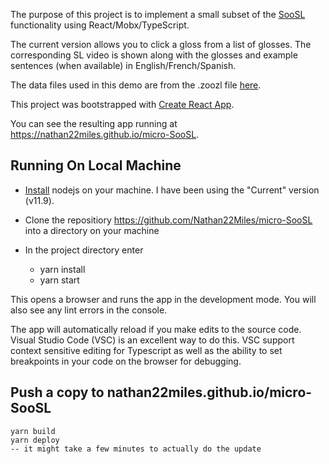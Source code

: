The purpose of this project is to implement a small subset of the [SooSL](https://www.soosl.net) functionality using React/Mobx/TypeScript.

The current version allows you to click a gloss from a list of glosses. The corresponding SL video is shown along with the glosses and example sentences (when available) in English/French/Spanish.

The data files used in this demo are from the .zoozl file [here](https://www.soosl.net/software.html).

This project was bootstrapped with [Create React App](https://github.com/facebook/create-react-app).

You can see the resulting app running at https://nathan22miles.github.io/micro-SooSL.

## Running On Local Machine

* [Install](https://nodejs.org/en/download/current/) nodejs on your machine. I have been using the "Current" version (v11.9).
* Clone the repositiory https://github.com/Nathan22Miles/micro-SooSL into a directory on your machine
* In the project directory enter

    * yarn install
    * yarn start

This opens a browser and runs the app in the development mode.
You will also see any lint errors in the console.

The app will automatically reload if you make edits to the source code.
Visual Studio Code (VSC) is an excellent way to do this.
VSC support context sensitive editing for Typescript as well as the ability
to set breakpoints in your code on the browser for debugging.

## Push a copy to nathan22miles.github.io/micro-SooSL

    yarn build
    yarn deploy
    -- it might take a few minutes to actually do the update

